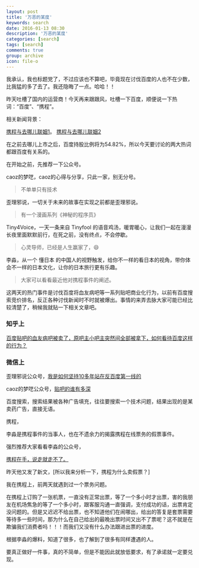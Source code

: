 ```yaml
---
layout: post
title: '万恶的某度'
keywords: search
date: 2016-01-13 08:30
description: '万恶的某度'
categories: [search]
tags: [search]
comments: true
group: archive
icon: file-o
---
```


我承认，我也标题党了，不过应该也不算吧，毕竟现在讨伐百度的人也不在少数，比我猛的多了去了。我还隐晦了一点。哈哈！！

昨天吐槽了国内的运营商！今天再来跟跟风，吐槽一下百度，顺便说一下热词：“百度”、“携程”。

相关新闻背景：

[携程与去哪儿联姻1](http://tech.sina.com.cn/z/ctrp_qunr/)。
[携程与去哪儿联姻2](http://www.wanhuajing.com/d55117)

在之前去哪儿上市之后，百度持股比例将为54.82%，所以今天要讨论的两大热词都跟百度有关系的。

<!-- more -->

在开始之前，先推荐一下公众号。

caoz的梦呓，caoz的心得与分享，只此一家，别无分号。

>不单单只有技术

歪理邪说，一切关于未来的故事在实现之前都是歪理邪说。

>有一个漫画系列《神秘的程序员》

Tiny4Voice，一天一条来自 Tinyfool 的语音鸡汤，暖胃暖心，让我们一起在漫漫长夜里面默默前行，在死之前，没有终点，不会停歇。

>心灵导师，已经是人生赢家了，😄

李淼，从一个 懂日本 的中国人的视野触发，给你不一样的看日本的视角，带你体会不一样的日本文化，让你的日本旅行更有乐趣。

>大家可以看看最近他对携程事件的阐述。


这两天的热门事件是讨伐百度将血友病吧等一系列贴吧商业化行为，以前有百度搜索竞价排名，反正各种讨伐新闻时不时就被爆出。事情的来弄去脉大家可能已经比较清楚了，稍候我就贴一下相关文章吧。

### 知乎上 ###

[百度贴吧的血友病吧被卖了，原吧主小吧主突然间全部被拿下，如何看待百度这样的行为？](https://www.zhihu.com/question/39322261)

### 微信上 ###

歪理邪说公众号，[我是如何坚持10多年站在反百度第一线的](http://mp.weixin.qq.com/s?__biz=MjM5MTE4Nzk1NA==&mid=401941606&idx=1&sn=72a6309b2a9c500213de6d0ccd288aea&scene=2&srcid=0112FuMdBJlcga09rmogT94R#wechat_redirect)

caoz的梦呓公众号，[贴吧的谁有多深](http://mp.weixin.qq.com/s?__biz=MzI0MjA1Mjg2Ng==&mid=401273875&idx=1&sn=92a962dada6c1662dc8479caa7c1de79&scene=0#wechat_redirect)

百度搜索，搜索结果被各种广告填充，往往要搜索一个技术问题，结果出现的是某卖药广告，直接无语。

携程，

李淼是携程事件的当事人，也在不遗余力的揭露携程在线票务的假票事件。

强烈推荐大家看看李淼的公众号，

[携程在手，说走就走不了。](http://mp.weixin.qq.com/s?__biz=MjM5NDgyODUwNQ==&mid=402499059&idx=1&sn=411975a89078df36beb40ebc12097f9a&scene=2&srcid=0110pv6LuEBQ4wJAldbTQK4J#wechat_redirect)

昨天他又发了新文，[所以我来分析一下，携程为什么卖假票？]

我在携程上，前两天就遇到过一个票务问题。

在携程上订购了一张机票，一直没有正常出票，等了一个多小时才出票，害的我朋友在机场焦急的等了一个多小时，跟客服沟通一直强调，支付成功的话，出票肯定没问题的。但是又迟迟不给出票，也不知道他们在闹哪出，给出的答复是套票需要等待多一些时间，那为什么在自己给出的最晚出票时间又出不了票呢？这不就是在欺骗我们消费者吗！！！而我们又没有什么办法跟进出票的进度。

根据李淼的爆料，知道了很多，也了解到了很多有同样遭遇的人。

要真正做好一件事，真的不简单，但是不能因此就放低要求，有了承诺就一定要兑现。
